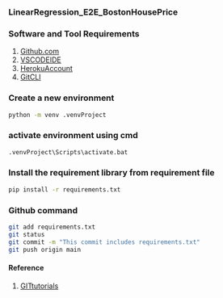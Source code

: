 ### LinearRegression_E2E_BostonHousePrice

### Software and Tool Requirements

1. [Github.com](https://github.com/)
2. [VSCODEIDE](https://code.visualstudio.com/)
3. [HerokuAccount](https://www.heroku.com/)
4. [GitCLI](https://cli.github.com/)

### Create a new environment
 
```bash
python -m venv .venvProject
```
### activate environment using cmd

```bash
.venvProject\Scripts\activate.bat
```
### Install the requirement library  from requirement file

```bash
pip install -r requirements.txt
```
### Github command

```bash
git add requirements.txt
git status
git commit -m "This commit includes requirements.txt"
git push origin main 
```


#### Reference 
 1. [GITtutorials](https://www.atlassian.com/git/tutorials)


